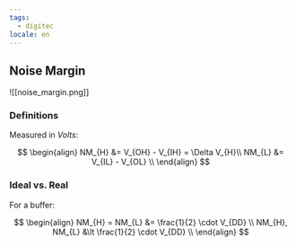 ```yaml
---
tags:
  - digitec
locale: en
---
```


## Noise Margin

![[noise_margin.png]]

### Definitions

Measured in $Volts$:

$$
\begin{align}
NM_{H} &= V_{OH} - V_{IH} = \Delta V_{H}\\
NM_{L} &= V_{IL} - V_{OL} \\
\end{align}
$$

### Ideal vs. Real

For a buffer:

$$
\begin{align}
NM_{H} = NM_{L} &= \frac{1}{2} \cdot V_{DD} \\
NM_{H}, NM_{L} &\lt \frac{1}{2} \cdot V_{DD} \\
\end{align}
$$
